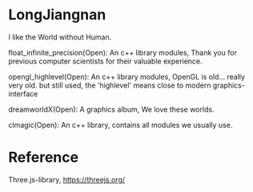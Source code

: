 # LongJiangnan
I like the World without Human.

float_infinite_precision(Open): An c++ library modules, 
  Thank you for previous computer scientists for their valuable experience.
 
opengl_highlevel(Open): An c++ library modules,
  OpenGL is old... really very old. but still used, 
  the 'highlevel' means close to modern graphics-interface
 
dreamworldX(Open): A graphics album,
  We love these worlds.
  
clmagic(Open): An c++ library, contains all modules we usually use.

# Reference 
Three.js-library, https://threejs.org/
